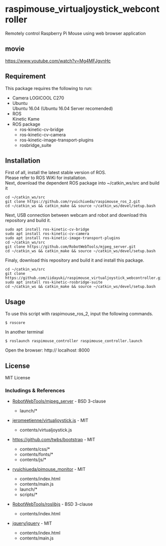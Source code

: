 # raspimouse_virtualjoystick_webcontroller
Remotely control Raspberry Pi Mouse using web browser application

## movie 
https://www.youtube.com/watch?v=Mg4MFJgvnHc

## Requirement
This package requires the following to run:  
* Camera LOGICOOL C270  
* Ubuntu  
    Ubuntu 16.04 (Ubuntu 16.04 Server recomended)  
* ROS  
    Kinetic Kame  
* ROS package
  * ros-kinetic-cv-bridge
  * ros-kinetic-cv-camera
  * ros-kinetic-image-transport-plugins
  * rosbridge_suite

## Installation

First of all, install the latest stable version of ROS.  
Please refer to ROS WiKi for installation.  
Next, download the dependent ROS package into ~/catkin_ws/src and build it  

    cd ~/catkin_ws/src
    git clone https://github.com/ryuichiueda/raspimouse_ros_2.git
    cd ~/catkin_ws && catkin_make && source ~/catkin_ws/devel/setup.bash

Next, USB connection between webcam and robot and download this repository and build it.

    sudo apt install ros-kinetic-cv-bridge
    sudo apt install ros-kinetic-cv-camera
    sudo apt install ros-kinetic-image-transport-plugins
    cd ~/catkin_ws/src
    git clone https://github.com/RobotWebTools/mjpeg_server.git
    cd ~/catkin_ws && catkin_make && source ~/catkin_ws/devel/setup.bash
    
Finaly, download this repository and build it and install this package.

    cd ~/catkin_ws/src
    git clone https://github.com/iidayuki/raspimouse_virtualjoystick_webcontroller.git
    sudo apt install ros-kinetic-rosbridge-suite
    cd ~/catkin_ws && catkin_make && source ~/catkin_ws/devel/setup.bash 
    
## Usage
To use this script with raspimouse_ros_2, input the following commands.

    $ roscore
    
In another terminal

    $ roslaunch raspimouse_controller raspimouse_controller.launch 

Open the browser: 
    http:// localhost :8000
    


## License
MIT License
### Includings & References
* [RobotWebTools/mjpeg_server]( https://github.com/RobotWebTools/mjpeg_server ) - BSD 3-clause
  * launch/*
  
* [jeromeetienne/virtualjoystick.js]( https://github.com/jeromeetienne/virtualjoystick.js ) - MIT
  * contents/virtualjoystick.js

* https://github.com/twbs/bootstrap - MIT
  * contents/css/*
  * contents/fonts/*
  * contents/js/*

* [ryuichiueda/pimouse_monitor]( https://github.com/ryuichiueda/pimouse_monitor ) - MIT 
  * contents/index.html
  * contents/main.js
  * launch/*
  * scripts/*
  
* [RobotWebTools/roslibjs]( https://github.com/RobotWebTools/roslibjs ) - BSD 3-clause
  * contents/index.html

* [jquery/jquery]( https://github.com/jquery/jquery ) - MIT 
  * contents/index.html
  * contents/main.js
